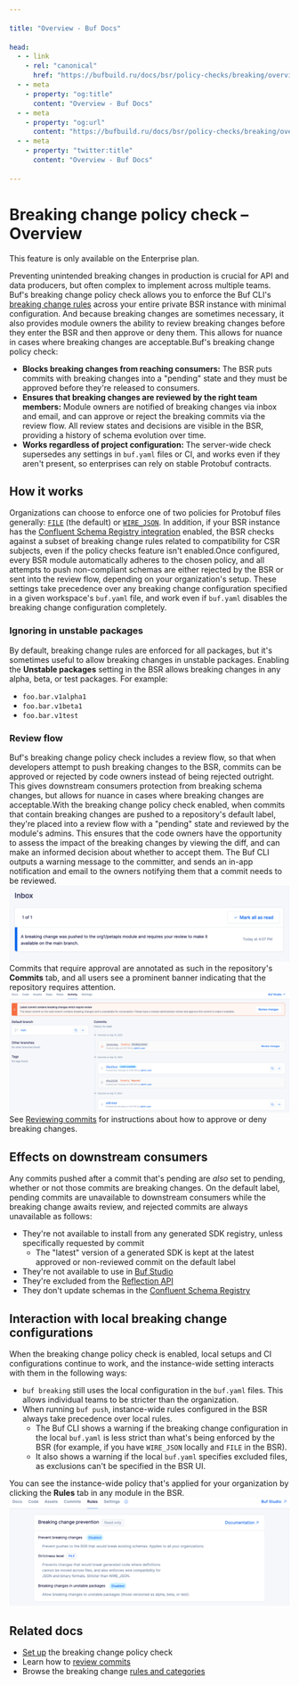 ```yaml
---

title: "Overview - Buf Docs"

head:
  - - link
    - rel: "canonical"
      href: "https://bufbuild.ru/docs/bsr/policy-checks/breaking/overview/"
  - - meta
    - property: "og:title"
      content: "Overview - Buf Docs"
  - - meta
    - property: "og:url"
      content: "https://bufbuild.ru/docs/bsr/policy-checks/breaking/overview/"
  - - meta
    - property: "twitter:title"
      content: "Overview - Buf Docs"

---
```


# Breaking change policy check – Overview

This feature is only available on the Enterprise plan.

Preventing unintended breaking changes in production is crucial for API and data producers, but often complex to implement across multiple teams. Buf's breaking change policy check allows you to enforce the Buf CLI's [breaking change rules](../../../../breaking/rules/) across your entire private BSR instance with minimal configuration. And because breaking changes are sometimes necessary, it also provides module owners the ability to review breaking changes before they enter the BSR and then approve or deny them. This allows for nuance in cases where breaking changes are acceptable.Buf's breaking change policy check:

- **Blocks breaking changes from reaching consumers:** The BSR puts commits with breaking changes into a "pending" state and they must be approved before they're released to consumers.
- **Ensures that breaking changes are reviewed by the right team members:** Module owners are notified of breaking changes via inbox and email, and can approve or reject the breaking commits via the review flow. All review states and decisions are visible in the BSR, providing a history of schema evolution over time.
- **Works regardless of project configuration:** The server-wide check supersedes any settings in `buf.yaml` files or CI, and works even if they aren't present, so enterprises can rely on stable Protobuf contracts.

## How it works

Organizations can choose to enforce one of two policies for Protobuf files generally: [`FILE`](../../../../breaking/rules/#categories) (the default) or [`WIRE_JSON`](../../../../breaking/rules/#categories). In addition, if your BSR instance has the [Confluent Schema Registry integration](../../../kafka/overview/#breaking-changes) enabled, the BSR checks against a subset of breaking change rules related to compatibility for CSR subjects, even if the policy checks feature isn't enabled.Once configured, every BSR module automatically adheres to the chosen policy, and all attempts to push non-compliant schemas are either rejected by the BSR or sent into the review flow, depending on your organization's setup. These settings take precedence over any breaking change configuration specified in a given workspace's `buf.yaml` file, and work even if `buf.yaml` disables the breaking change configuration completely.

### Ignoring in unstable packages

By default, breaking change rules are enforced for all packages, but it's sometimes useful to allow breaking changes in unstable packages. Enabling the **Unstable packages** setting in the BSR allows breaking changes in any alpha, beta, or test packages. For example:

- `foo.bar.v1alpha1`
- `foo.bar.v1beta1`
- `foo.bar.v1test`

### Review flow

Buf's breaking change policy check includes a review flow, so that when developers attempt to push breaking changes to the BSR, commits can be approved or rejected by code owners instead of being rejected outright. This gives downstream consumers protection from breaking schema changes, but allows for nuance in cases where breaking changes are acceptable.With the breaking change policy check enabled, when commits that contain breaking changes are pushed to a repository's default label, they're placed into a review flow with a "pending" state and reviewed by the module's admins. This ensures that the code owners have the opportunity to assess the impact of the breaking changes by viewing the diff, and can make an informed decision about whether to accept them. The Buf CLI outputs a warning message to the committer, and sends an in-app notification and email to the owners notifying them that a commit needs to be reviewed.![Screenshot of the reviewer inbox in the BSR](../../../../images/bsr/policy-checks/breaking-review-flow-inbox.png)Commits that require approval are annotated as such in the repository's **Commits** tab, and all users see a prominent banner indicating that the repository requires attention.![Screenshot of the reviewer notification in the BSR](../../../../images/bsr/policy-checks/breaking-review-flow-notification.png)See [Reviewing commits](../review-commits/) for instructions about how to approve or deny breaking changes.

## Effects on downstream consumers

Any commits pushed after a commit that's pending are _also_ set to pending, whether or not those commits are breaking changes. On the default label, pending commits are unavailable to downstream consumers while the breaking change awaits review, and rejected commits are always unavailable as follows:

- They're not available to install from any generated SDK registry, unless specifically requested by commit
  - The "latest" version of a generated SDK is kept at the latest approved or non-reviewed commit on the default label
- They're not available to use in [Buf Studio](../../../studio/)
- They're excluded from the [Reflection API](../../../reflection/overview/)
- They don't update schemas in the [Confluent Schema Registry](../../../kafka/overview/)

## Interaction with local breaking change configurations

When the breaking change policy check is enabled, local setups and CI configurations continue to work, and the instance-wide setting interacts with them in the following ways:

- `buf breaking` still uses the local configuration in the `buf.yaml` files. This allows individual teams to be stricter than the organization.
- When running `buf push`, instance-wide rules configured in the BSR always take precedence over local rules.
  - The Buf CLI shows a warning if the breaking change configuration in the local `buf.yaml` is less strict than what's being enforced by the BSR (for example, if you have `WIRE_JSON` locally and `FILE` in the BSR).
  - It also shows a warning if the local `buf.yaml` specifies excluded files, as exclusions can't be specified in the BSR UI.

You can see the instance-wide policy that's applied for your organization by clicking the **Rules** tab in any module in the BSR.![Screen shot showing a module's breaking changes settings](../../../../images/bsr/policy-checks/policy-view.png)

## Related docs

- [Set up](../setup/) the breaking change policy check
- Learn how to [review commits](../review-commits/)
- Browse the breaking change [rules and categories](../../../../breaking/rules/)
